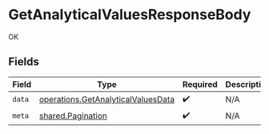 # GetAnalyticalValuesResponseBody

OK


## Fields

| Field                                                                                    | Type                                                                                     | Required                                                                                 | Description                                                                              |
| ---------------------------------------------------------------------------------------- | ---------------------------------------------------------------------------------------- | ---------------------------------------------------------------------------------------- | ---------------------------------------------------------------------------------------- |
| `data`                                                                                   | [operations.GetAnalyticalValuesData](../../models/operations/getanalyticalvaluesdata.md) | :heavy_check_mark:                                                                       | N/A                                                                                      |
| `meta`                                                                                   | [shared.Pagination](../../models/shared/pagination.md)                                   | :heavy_check_mark:                                                                       | N/A                                                                                      |